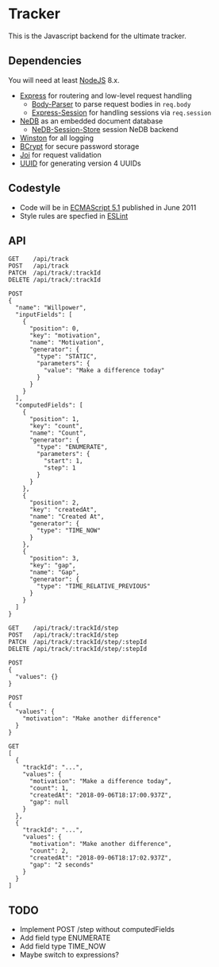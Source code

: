 # Tracker

This is the Javascript backend for the ultimate tracker.

## Dependencies

You will need at least [NodeJS](https://nodejs.org) 8.x.

* [Express](https://www.npmjs.com/package/express) for routering and low-level request handling
  * [Body-Parser](https://www.npmjs.com/package/body-parser) to parse request bodies in `req.body` 
  * [Express-Session](https://www.npmjs.com/package/express-session) for handling sessions via `req.session` 
* [NeDB](https://www.npmjs.com/package/nedb) as an embedded document database
  * [NeDB-Session-Store](https://www.npmjs.com/package/nedb-session-store) session NeDB backend
* [Winston](https://www.npmjs.com/package/winston) for all logging
* [BCrypt](https://www.npmjs.com/package/bcrypt) for secure password storage
* [Joi](https://www.npmjs.com/package/joi) for request validation
* [UUID](https://www.npmjs.com/package/uuid) for generating version 4 UUIDs

## Codestyle

* Code will be in [ECMAScript 5.1](https://www.ecma-international.org/ecma-262/5.1/) published in June 2011
* Style rules are specfied in [ESLint](.eslintrc.yml)

## API
```
GET    /api/track
POST   /api/track
PATCH  /api/track/:trackId
DELETE /api/track/:trackId

POST
{
  "name": "Willpower",
  "inputFields": [
    {
      "position": 0,
      "key": "motivation",
      "name": "Motivation",
      "generator": {
        "type": "STATIC",
        "parameters": {
          "value": "Make a difference today"
        }
      }
    }
  ],
  "computedFields": [
    {
      "position": 1,
      "key": "count",
      "name": "Count",
      "generator": {
        "type": "ENUMERATE",
        "parameters": {
          "start": 1,
          "step": 1
        }
      }
    },
    {
      "position": 2,
      "key": "createdAt",
      "name": "Created At",
      "generator": {
        "type": "TIME_NOW"
      }
    },
    {
      "position": 3,
      "key": "gap",
      "name": "Gap",
      "generator": {
        "type": "TIME_RELATIVE_PREVIOUS"
      }
    }
  ]
}
```

```
GET    /api/track/:trackId/step
POST   /api/track/:trackId/step
PATCH  /api/track/:trackId/step/:stepId
DELETE /api/track/:trackId/step/:stepId

POST
{
  "values": {}
}

POST
{
  "values": {
    "motivation": "Make another difference"
  }
}

GET
[
  {
    "trackId": "...",
    "values": {
      "motivation": "Make a difference today",
      "count": 1,
      "createdAt": "2018-09-06T18:17:00.937Z",
      "gap": null
    }
  },
  {
    "trackId": "...",
    "values": {
      "motivation": "Make another difference",
      "count": 2,
      "createdAt": "2018-09-06T18:17:02.937Z",
      "gap": "2 seconds"
    }
  }
]
```

## TODO

* Implement POST /step without computedFields
* Add field type ENUMERATE
* Add field type TIME_NOW
* Maybe switch to expressions?
